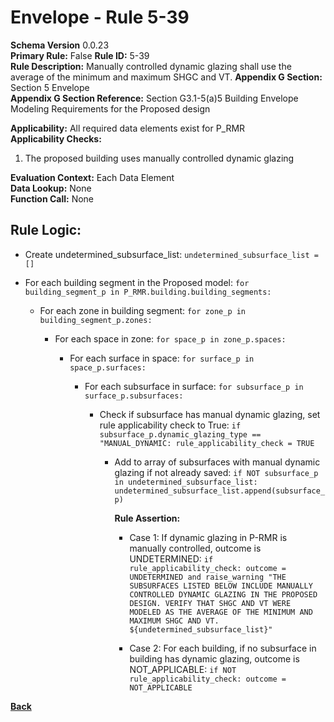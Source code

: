 # Envelope - Rule 5-39  
**Schema Version** 0.0.23  
**Primary Rule:** False
**Rule ID:** 5-39  
**Rule Description:** Manually controlled dynamic glazing shall use the average of the minimum and maximum SHGC and VT.
**Appendix G Section:** Section 5 Envelope  
**Appendix G Section Reference:** Section G3.1-5(a)5 Building Envelope Modeling Requirements for the Proposed design   

**Applicability:** All required data elements exist for P_RMR  
**Applicability Checks:**
  1. The proposed building uses manually controlled dynamic glazing

**Evaluation Context:** Each Data Element  
**Data Lookup:** None  
**Function Call:** None

## Rule Logic:  
- Create undetermined_subsurface_list: `undetermined_subsurface_list = []`

- For each building segment in the Proposed model: ```for building_segment_p in P_RMR.building.building_segments:```

  - For each zone in building segment: ```for zone_p in building_segment_p.zones:```

    - For each space in zone: ```for space_p in zone_p.spaces:```
    
      - For each surface in space: ```for surface_p in space_p.surfaces:```

        - For each subsurface in surface: ```for subsurface_p in surface_p.subsurfaces:```

          - Check if subsurface has manual dynamic glazing, set rule applicability check to True: ```if subsurface_p.dynamic_glazing_type == "MANUAL_DYNAMIC: rule_applicability_check = TRUE```

            - Add to array of subsurfaces with manual dynamic glazing if not already saved: ```if NOT subsurface_p in undetermined_subsurface_list: undetermined_subsurface_list.append(subsurface_p)```

              **Rule Assertion:**

              - Case 1: If dynamic glazing in P-RMR is manually controlled, outcome is UNDETERMINED: ```if rule_applicability_check: outcome = UNDETERMINED and raise_warning "THE SUBSURFACES LISTED BELOW INCLUDE MANUALLY CONTROLLED DYNAMIC GLAZING IN THE PROPOSED DESIGN. VERIFY THAT SHGC AND VT WERE MODELED AS THE AVERAGE OF THE MINIMUM AND MAXIMUM SHGC AND VT. ${undetermined_subsurface_list}"```

              - Case 2: For each building, if no subsurface in building has dynamic glazing, outcome is NOT_APPLICABLE: ```if NOT rule_applicability_check: outcome = NOT_APPLICABLE```

**[Back](../_toc.md)**
